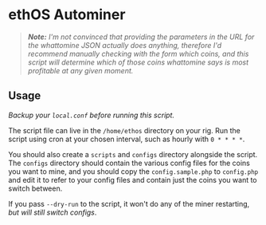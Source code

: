 # ethOS Autominer

> _**Note:** I'm not convinced that providing the parameters in the URL for the whattomine JSON actually does anything, therefore I'd recommend manually checking with the form which coins, and this script will determine which of those coins whattomine says is most profitable at any given moment._

## Usage

_Backup your `local.conf` before running this script._

The script file can live in the `/home/ethos` directory on your rig. Run the script using cron at your chosen interval, such as hourly with `0 * * * *`.

You should also create a `scripts` and `configs` directory alongside the script. The `configs` directory should contain the various config files for the coins you want to mine, and you should copy the `config.sample.php` to `config.php` and edit it to refer to your config files and contain just the coins you want to switch between.

If you pass `--dry-run` to the script, it won't do any of the miner restarting, _but will still switch configs_.
